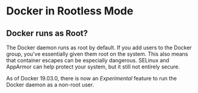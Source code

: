 # Docker in Rootless Mode

## Docker runs as Root?

The Docker daemon runs as root by default. If you add users to the Docker group, you've essentially given them root on the system. This also means that container escapes can be especially dangerous. SELinux and AppArmor can help protect your system, but it still not entirely secure. 

As of Docker 19.03.0, there is now an *Experimental* feature to run the Docker daemon as a non-root user. 

